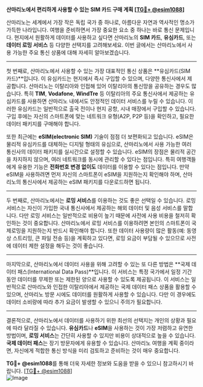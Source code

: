 **산마리노에서 편리하게 사용할 수 있는 SIM 카드 구매 계획 [[TG💪+ @esim1088](https://t.me/s/esim1088)]**

산마리노는 세계에서 가장 작은 독립 국가 중 하나로, 아름다운 자연과 역사적인 명소가 가득한 나라입니다. 여행을 준비하면서 가장 중요한 요소 중 하나는 바로 통신 문제입니다. 현지에서 원활하게 데이터를 사용하고 싶다면 산마리노의 **SIM 카드**, **유심카드**, 또는 **데이터 로밍 서비스** 등 다양한 선택지를 고려해보세요. 이번 글에서는 산마리노에서 사용 가능한 주요 통신 상품에 대해 자세히 알아보겠습니다.

---

첫 번째로, 산마리노에서 사용할 수 있는 가장 대표적인 통신 상품은 **유심카드(SIM 카드)**입니다. 이 유심카드는 현지에서 즉시 구입할 수 있으며, 다양한 통신사에서 제공합니다. 산마리노는 이탈리아와 인접해 있어 이탈리아의 통신망을 공유하는 경우도 많습니다. 특히 **TIM**, **Vodafone**, **WindTre** 등 이탈리아의 주요 통신사에서 제공하는 유심카드를 사용하면 산마리노 내에서도 안정적인 데이터 서비스를 누릴 수 있습니다. 이러한 유심카드는 일반적으로 출국 전이나 현지 공항, 시내 매장에서 구입할 수 있습니다. 구입 후에는 자신의 스마트폰에 맞는 네트워크 유형(A2P, P2P 등)을 확인하고, 필요한 데이터 패키지를 구매해야 합니다.

또한 최근에는 **eSIM(electronic SIM)** 기술이 점점 더 보편화되고 있습니다. eSIM은 물리적 유심카드를 대체하는 디지털 형태의 유심으로, 산마리노에서 사용 가능한 여러 통신사의 데이터 패키지를 실시간으로 설정할 수 있습니다. eSIM의 장점은 물리적 공간을 차지하지 않으며, 여러 네트워크를 동시에 관리할 수 있다는 점입니다. 특히 여행객들에게 유용한 기능은 **전화번호 변경 없이도** 데이터를 이용할 수 있다는 점입니다. 만약 eSIM을 사용하려면 먼저 자신의 스마트폰이 eSIM을 지원하는지 확인해야 하며, 산마리노의 통신사에서 제공하는 eSIM 패키지를 다운로드하면 됩니다.

---

두 번째로, 산마리노에서는 **로밍 서비스**를 이용하는 것도 좋은 선택일 수 있습니다. 로밍 서비스는 자신이 가입한 국내 통신사에서 제공하는 해외 데이터 및 음성 서비스를 말합니다. 다만 로밍 서비스는 일반적으로 비용이 높기 때문에 사전에 사용 비용을 철저히 확인하는 것이 중요합니다. 산마리노에서 로밍 서비스를 이용하려면 본인의 스마트폰이 국제로밍을 지원하는지 반드시 확인해야 합니다. 또한 데이터 사용량이 많은 활동(예: 동영상 스트리밍, 큰 파일 전송 등)을 계획하고 있다면, 로밍 요금이 부담될 수 있으므로 사전에 데이터 제한 설정을 해두는 것이 좋습니다.

---

마지막으로, 산마리노에서 데이터 사용을 위해 고려할 수 있는 또 다른 방법은 **국제 데이터 패스(International Data Pass)**입니다. 이 서비스는 특정 국가에서 일정 기간 동안 데이터를 무제한 또는 제한된 양으로 사용할 수 있도록 제공됩니다. 이 서비스는 일반적으로 산마리노와 인접한 이탈리아에서 제공하는 국제 데이터 패스 상품을 활용할 수 있으며, 산마리노 방문 시에도 데이터를 원활하게 사용할 수 있습니다. 다만 이 경우에도 데이터 소비량에 따라 추가 요금이 발생할 수 있으니 주의가 필요합니다.

---

결론적으로, 산마리노에서 데이터를 사용하기 위한 최선의 선택지는 개인의 상황과 필요에 따라 달라질 수 있습니다. **유심카드**나 **eSIM**을 사용하는 것이 가장 저렴하고 유연한 방법이며, **로밍 서비스**는 간단히 사용할 수 있지만 비용이 상대적으로 높을 수 있습니다. **국제 데이터 패스**는 장기 방문자에게 유용할 수 있습니다. 산마리노 여행을 계획 중이라면, 자신에게 적합한 통신 방식을 미리 검토하고 준비하는 것이 매우 중요합니다.

**TG💪+ @esim1088**를 통해 더욱 자세한 정보와 도움을 받을 수 있으니 참고하시기 바랍니다. [[TG💪+ @esim1088](https://t.me/s/esim1088)]  
![Image](https://i.postimg.cc/Y0z9fWf4/image.png)